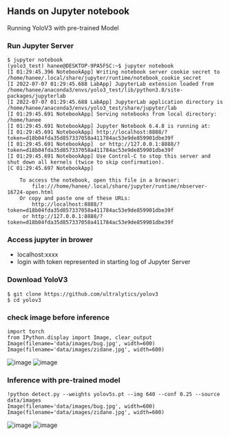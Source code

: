 ## Hands on Jupyter notebook
Running YoloV3 with pre-trained Model

### Run Jupyter Server
```
$ jupyter notebook
(yolo3_test) hanee@DESKTOP-9PA5FSC:~$ jupyter notebook
[I 01:29:45.396 NotebookApp] Writing notebook server cookie secret to /home/hanee/.local/share/jupyter/runtime/notebook_cookie_secret
[I 2022-07-07 01:29:45.688 LabApp] JupyterLab extension loaded from /home/hanee/anaconda3/envs/yolo3_test/lib/python3.8/site-packages/jupyterlab
[I 2022-07-07 01:29:45.688 LabApp] JupyterLab application directory is /home/hanee/anaconda3/envs/yolo3_test/share/jupyter/lab
[I 01:29:45.691 NotebookApp] Serving notebooks from local directory: /home/hanee
[I 01:29:45.691 NotebookApp] Jupyter Notebook 6.4.8 is running at:
[I 01:29:45.691 NotebookApp] http://localhost:8888/?token=d18b04fda35d857337058a411784ac53e9de859901dbe39f
[I 01:29:45.691 NotebookApp]  or http://127.0.0.1:8888/?token=d18b04fda35d857337058a411784ac53e9de859901dbe39f
[I 01:29:45.691 NotebookApp] Use Control-C to stop this server and shut down all kernels (twice to skip confirmation).
[C 01:29:45.697 NotebookApp]

    To access the notebook, open this file in a browser:
        file:///home/hanee/.local/share/jupyter/runtime/nbserver-16724-open.html
    Or copy and paste one of these URLs:
        http://localhost:8888/?token=d18b04fda35d857337058a411784ac53e9de859901dbe39f
     or http://127.0.0.1:8888/?token=d18b04fda35d857337058a411784ac53e9de859901dbe39f
```

### Access jupyter in brower
- localhost:xxxx 
- login with token represented in starting log of Jupyter Server

### Download YoloV3
```
$ git clone https://github.com/ultralytics/yolov3
$ cd yolov3
```

### check image before inference
```
import torch
from IPython.display import Image, clear_output
Image(filename='data/images/bug.jpg', width=600)
Image(filename='data/images/zidane.jpg', width=600)
```
![image](https://user-images.githubusercontent.com/106988650/177858610-4fb8bcfb-af9f-4a99-a5ef-ea19f33c435e.png)
![image](https://user-images.githubusercontent.com/106988650/177858593-244c609e-9855-400d-bd76-9957156aa33e.png)


### Inference with pre-trained model
```
!python detect.py --weights yolov5s.pt --img 640 --conf 0.25 --source data/images
Image(filename='data/images/bug.jpg', width=600)
Image(filename='data/images/zidane.jpg', width=600)
```
![image](https://user-images.githubusercontent.com/106988650/177858405-ad0be307-1f83-45e1-bda3-d253de50b29e.png)
![image](https://user-images.githubusercontent.com/106988650/177858356-48a186a9-b3e0-4a82-b4d1-020a9c30dd3d.png)
